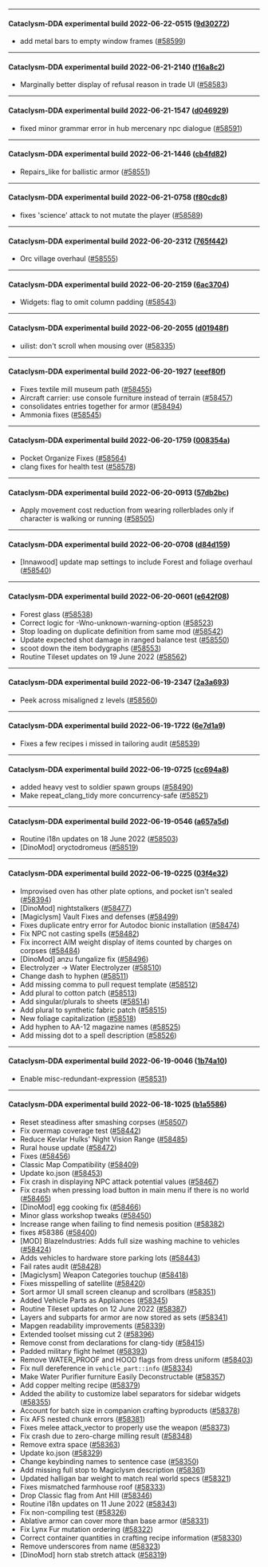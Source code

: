 
---

#### Cataclysm-DDA experimental build 2022-06-22-0515 ([9d30272](https://github.com/CleverRaven/Cataclysm-DDA/releases/tag/cdda-experimental-2022-06-22-0515))

* add metal bars to empty window frames ([#58599](https://github.com/CleverRaven/Cataclysm-DDA/pull/58599))

---

#### Cataclysm-DDA experimental build 2022-06-21-2140 ([f16a8c2](https://github.com/CleverRaven/Cataclysm-DDA/releases/tag/cdda-experimental-2022-06-21-2140))

* Marginally better display of refusal reason in trade UI ([#58583](https://github.com/CleverRaven/Cataclysm-DDA/pull/58583))

---

#### Cataclysm-DDA experimental build 2022-06-21-1547 ([d046929](https://github.com/CleverRaven/Cataclysm-DDA/releases/tag/cdda-experimental-2022-06-21-1547))

* fixed minor grammar error in hub mercenary npc dialogue ([#58591](https://github.com/CleverRaven/Cataclysm-DDA/pull/58591))

---

#### Cataclysm-DDA experimental build 2022-06-21-1446 ([cb4fd82](https://github.com/CleverRaven/Cataclysm-DDA/releases/tag/cdda-experimental-2022-06-21-1446))

* Repairs_like for ballistic armor ([#58551](https://github.com/CleverRaven/Cataclysm-DDA/pull/58551))

---

#### Cataclysm-DDA experimental build 2022-06-21-0758 ([f80cdc8](https://github.com/CleverRaven/Cataclysm-DDA/releases/tag/cdda-experimental-2022-06-21-0758))

* fixes 'science' attack to not mutate the player ([#58589](https://github.com/CleverRaven/Cataclysm-DDA/pull/58589))

---

#### Cataclysm-DDA experimental build 2022-06-20-2312 ([765f442](https://github.com/CleverRaven/Cataclysm-DDA/releases/tag/cdda-experimental-2022-06-20-2312))

* Orc village overhaul ([#58555](https://github.com/CleverRaven/Cataclysm-DDA/pull/58555))

---

#### Cataclysm-DDA experimental build 2022-06-20-2159 ([6ac3704](https://github.com/CleverRaven/Cataclysm-DDA/releases/tag/cdda-experimental-2022-06-20-2159))

* Widgets: flag to omit column padding ([#58543](https://github.com/CleverRaven/Cataclysm-DDA/pull/58543))

---

#### Cataclysm-DDA experimental build 2022-06-20-2055 ([d01948f](https://github.com/CleverRaven/Cataclysm-DDA/releases/tag/cdda-experimental-2022-06-20-2055))

* uilist: don't scroll when mousing over ([#58335](https://github.com/CleverRaven/Cataclysm-DDA/pull/58335))

---

#### Cataclysm-DDA experimental build 2022-06-20-1927 ([eeef80f](https://github.com/CleverRaven/Cataclysm-DDA/releases/tag/cdda-experimental-2022-06-20-1927))

* Fixes textile mill museum path ([#58455](https://github.com/CleverRaven/Cataclysm-DDA/pull/58455))
* Aircraft carrier: use console furniture instead of terrain ([#58457](https://github.com/CleverRaven/Cataclysm-DDA/pull/58457))
* consolidates entries together for armor ([#58494](https://github.com/CleverRaven/Cataclysm-DDA/pull/58494))
* Ammonia fixes ([#58545](https://github.com/CleverRaven/Cataclysm-DDA/pull/58545))

---

#### Cataclysm-DDA experimental build 2022-06-20-1759 ([008354a](https://github.com/CleverRaven/Cataclysm-DDA/releases/tag/cdda-experimental-2022-06-20-1759))

* Pocket Organize Fixes ([#58564](https://github.com/CleverRaven/Cataclysm-DDA/pull/58564))
* clang fixes for health test ([#58578](https://github.com/CleverRaven/Cataclysm-DDA/pull/58578))

---

#### Cataclysm-DDA experimental build 2022-06-20-0913 ([57db2bc](https://github.com/CleverRaven/Cataclysm-DDA/releases/tag/cdda-experimental-2022-06-20-0913))

* Apply movement cost reduction from wearing rollerblades only if character is walking or running ([#58505](https://github.com/CleverRaven/Cataclysm-DDA/pull/58505))

---

#### Cataclysm-DDA experimental build 2022-06-20-0708 ([d84d159](https://github.com/CleverRaven/Cataclysm-DDA/releases/tag/cdda-experimental-2022-06-20-0708))

* [Innawood] update map settings to include Forest and foliage overhaul ([#58540](https://github.com/CleverRaven/Cataclysm-DDA/pull/58540))

---

#### Cataclysm-DDA experimental build 2022-06-20-0601 ([e642f08](https://github.com/CleverRaven/Cataclysm-DDA/releases/tag/cdda-experimental-2022-06-20-0601))

* Forest glass ([#58538](https://github.com/CleverRaven/Cataclysm-DDA/pull/58538))
* Correct logic for -Wno-unknown-warning-option ([#58523](https://github.com/CleverRaven/Cataclysm-DDA/pull/58523))
* Stop loading on duplicate definition from same mod ([#58542](https://github.com/CleverRaven/Cataclysm-DDA/pull/58542))
* Update expected shot damage in ranged balance test ([#58550](https://github.com/CleverRaven/Cataclysm-DDA/pull/58550))
* scoot down the item bodygraphs ([#58553](https://github.com/CleverRaven/Cataclysm-DDA/pull/58553))
* Routine Tileset updates on 19 June 2022 ([#58562](https://github.com/CleverRaven/Cataclysm-DDA/pull/58562))

---

#### Cataclysm-DDA experimental build 2022-06-19-2347 ([2a3a693](https://github.com/CleverRaven/Cataclysm-DDA/releases/tag/cdda-experimental-2022-06-19-2347))

* Peek across misaligned z levels ([#58560](https://github.com/CleverRaven/Cataclysm-DDA/pull/58560))

---

#### Cataclysm-DDA experimental build 2022-06-19-1722 ([6e7d1a9](https://github.com/CleverRaven/Cataclysm-DDA/releases/tag/cdda-experimental-2022-06-19-1722))

* Fixes a few recipes i missed in tailoring audit ([#58539](https://github.com/CleverRaven/Cataclysm-DDA/pull/58539))

---

#### Cataclysm-DDA experimental build 2022-06-19-0725 ([cc694a8](https://github.com/CleverRaven/Cataclysm-DDA/releases/tag/cdda-experimental-2022-06-19-0725))

* added heavy vest to soldier spawn groups ([#58490](https://github.com/CleverRaven/Cataclysm-DDA/pull/58490))
* Make repeat_clang_tidy more concurrency-safe ([#58521](https://github.com/CleverRaven/Cataclysm-DDA/pull/58521))

---

#### Cataclysm-DDA experimental build 2022-06-19-0546 ([a657a5d](https://github.com/CleverRaven/Cataclysm-DDA/releases/tag/cdda-experimental-2022-06-19-0546))

* Routine i18n updates on 18 June 2022 ([#58503](https://github.com/CleverRaven/Cataclysm-DDA/pull/58503))
* [DinoMod] oryctodromeus ([#58519](https://github.com/CleverRaven/Cataclysm-DDA/pull/58519))

---

#### Cataclysm-DDA experimental build 2022-06-19-0225 ([03f4e32](https://github.com/CleverRaven/Cataclysm-DDA/releases/tag/cdda-experimental-2022-06-19-0225))

* Improvised oven has other plate options, and pocket isn't sealed ([#58394](https://github.com/CleverRaven/Cataclysm-DDA/pull/58394))
* [DinoMod] nightstalkers ([#58477](https://github.com/CleverRaven/Cataclysm-DDA/pull/58477))
* [Magiclysm] Vault Fixes and defenses ([#58499](https://github.com/CleverRaven/Cataclysm-DDA/pull/58499))
* Fixes duplicate entry error for Autodoc bionic installation ([#58474](https://github.com/CleverRaven/Cataclysm-DDA/pull/58474))
* Fix NPC not casting spells ([#58482](https://github.com/CleverRaven/Cataclysm-DDA/pull/58482))
* Fix incorrect AIM weight display of items counted by charges on corpses ([#58484](https://github.com/CleverRaven/Cataclysm-DDA/pull/58484))
* [DinoMod] anzu fungalize fix ([#58496](https://github.com/CleverRaven/Cataclysm-DDA/pull/58496))
* Electrolyzer → Water Electrolyzer ([#58510](https://github.com/CleverRaven/Cataclysm-DDA/pull/58510))
* Change dash to hyphen ([#58511](https://github.com/CleverRaven/Cataclysm-DDA/pull/58511))
* Add missing comma to pull request template ([#58512](https://github.com/CleverRaven/Cataclysm-DDA/pull/58512))
* Add plural to cotton patch ([#58513](https://github.com/CleverRaven/Cataclysm-DDA/pull/58513))
* Add singular/plurals to sheets ([#58514](https://github.com/CleverRaven/Cataclysm-DDA/pull/58514))
* Add plural to synthetic fabric patch ([#58515](https://github.com/CleverRaven/Cataclysm-DDA/pull/58515))
* New foliage capitalization ([#58518](https://github.com/CleverRaven/Cataclysm-DDA/pull/58518))
* Add hyphen to AA-12 magazine names ([#58525](https://github.com/CleverRaven/Cataclysm-DDA/pull/58525))
* Add missing dot to a spell description ([#58526](https://github.com/CleverRaven/Cataclysm-DDA/pull/58526))

---

#### Cataclysm-DDA experimental build 2022-06-19-0046 ([1b74a10](https://github.com/CleverRaven/Cataclysm-DDA/releases/tag/cdda-experimental-2022-06-19-0046))

* Enable misc-redundant-expression ([#58531](https://github.com/CleverRaven/Cataclysm-DDA/pull/58531))

---

#### Cataclysm-DDA experimental build 2022-06-18-1025 ([b1a5586](https://github.com/CleverRaven/Cataclysm-DDA/releases/tag/cdda-experimental-2022-06-18-1025))

* Reset steadiness after smashing corpses ([#58507](https://github.com/CleverRaven/Cataclysm-DDA/pull/58507))
* Fix overmap coverage test ([#58442](https://github.com/CleverRaven/Cataclysm-DDA/pull/58442))
* Reduce Kevlar Hulks' Night Vision Range ([#58485](https://github.com/CleverRaven/Cataclysm-DDA/pull/58485))
* Rural house update ([#58472](https://github.com/CleverRaven/Cataclysm-DDA/pull/58472))
* Fixes ([#58456](https://github.com/CleverRaven/Cataclysm-DDA/pull/58456))
* Classic Map Compatibility ([#58409](https://github.com/CleverRaven/Cataclysm-DDA/pull/58409))
* Update ko.json ([#58453](https://github.com/CleverRaven/Cataclysm-DDA/pull/58453))
* Fix crash in displaying NPC attack potential values ([#58467](https://github.com/CleverRaven/Cataclysm-DDA/pull/58467))
* Fix crash when pressing load button in main menu if there is no world ([#58465](https://github.com/CleverRaven/Cataclysm-DDA/pull/58465))
* [DinoMod] egg cooking fix ([#58466](https://github.com/CleverRaven/Cataclysm-DDA/pull/58466))
* Minor glass workshop tweaks ([#58450](https://github.com/CleverRaven/Cataclysm-DDA/pull/58450))
* Increase range when failing to find nemesis position ([#58382](https://github.com/CleverRaven/Cataclysm-DDA/pull/58382))
* fixes #58386 ([#58400](https://github.com/CleverRaven/Cataclysm-DDA/pull/58400))
* [MOD] BlazeIndustries: Adds full size washing machine to vehicles ([#58424](https://github.com/CleverRaven/Cataclysm-DDA/pull/58424))
* Adds vehicles to hardware store parking lots ([#58443](https://github.com/CleverRaven/Cataclysm-DDA/pull/58443))
* Fail rates audit ([#58428](https://github.com/CleverRaven/Cataclysm-DDA/pull/58428))
* [Magiclysm] Weapon Categories touchup ([#58418](https://github.com/CleverRaven/Cataclysm-DDA/pull/58418))
* Fixes misspelling of satellite ([#58420](https://github.com/CleverRaven/Cataclysm-DDA/pull/58420))
* Sort armor UI small screen cleanup and scrollbars ([#58351](https://github.com/CleverRaven/Cataclysm-DDA/pull/58351))
* Added Vehicle Parts as Appliances ([#58345](https://github.com/CleverRaven/Cataclysm-DDA/pull/58345))
* Routine Tileset updates on 12 June 2022 ([#58387](https://github.com/CleverRaven/Cataclysm-DDA/pull/58387))
* Layers and subparts for armor are now stored as sets ([#58341](https://github.com/CleverRaven/Cataclysm-DDA/pull/58341))
* Mapgen readability improvements ([#58339](https://github.com/CleverRaven/Cataclysm-DDA/pull/58339))
* Extended toolset missing cut 2 ([#58396](https://github.com/CleverRaven/Cataclysm-DDA/pull/58396))
* Remove const from declarations for clang-tidy ([#58415](https://github.com/CleverRaven/Cataclysm-DDA/pull/58415))
* Padded military flight helmet ([#58393](https://github.com/CleverRaven/Cataclysm-DDA/pull/58393))
* Remove WATER_PROOF and HOOD flags from dress uniform ([#58403](https://github.com/CleverRaven/Cataclysm-DDA/pull/58403))
* Fix null dereference in `vehicle_part::info` ([#58334](https://github.com/CleverRaven/Cataclysm-DDA/pull/58334))
* Make Water Purifier furniture Easily Deconstructable ([#58357](https://github.com/CleverRaven/Cataclysm-DDA/pull/58357))
* Add copper melting recipe ([#58379](https://github.com/CleverRaven/Cataclysm-DDA/pull/58379))
* Added the ability to customize label separators for sidebar widgets ([#58355](https://github.com/CleverRaven/Cataclysm-DDA/pull/58355))
* Account for batch size in companion crafting byproducts ([#58378](https://github.com/CleverRaven/Cataclysm-DDA/pull/58378))
* Fix AFS nested chunk errors ([#58381](https://github.com/CleverRaven/Cataclysm-DDA/pull/58381))
* Fixes melee attack_vector to properly use the weapon ([#58373](https://github.com/CleverRaven/Cataclysm-DDA/pull/58373))
* Fix crash due to zero-charge milling result ([#58348](https://github.com/CleverRaven/Cataclysm-DDA/pull/58348))
* Remove extra space ([#58363](https://github.com/CleverRaven/Cataclysm-DDA/pull/58363))
* Update ko.json ([#58329](https://github.com/CleverRaven/Cataclysm-DDA/pull/58329))
* Change keybinding names to sentence case ([#58350](https://github.com/CleverRaven/Cataclysm-DDA/pull/58350))
* Add missing full stop to Magiclysm description ([#58361](https://github.com/CleverRaven/Cataclysm-DDA/pull/58361))
* Updated halligan bar weight to match real world specs ([#58321](https://github.com/CleverRaven/Cataclysm-DDA/pull/58321))
* Fixes mismatched farmhouse roof ([#58333](https://github.com/CleverRaven/Cataclysm-DDA/pull/58333))
* Drop Classic flag from Ant Hill ([#58346](https://github.com/CleverRaven/Cataclysm-DDA/pull/58346))
* Routine i18n updates on 11 June 2022 ([#58343](https://github.com/CleverRaven/Cataclysm-DDA/pull/58343))
* Fix non-compiling test ([#58326](https://github.com/CleverRaven/Cataclysm-DDA/pull/58326))
* Ablative armor can cover more than base armor ([#58331](https://github.com/CleverRaven/Cataclysm-DDA/pull/58331))
* Fix Lynx Fur mutation ordering ([#58322](https://github.com/CleverRaven/Cataclysm-DDA/pull/58322))
* Correct container quantities in crafting recipe information ([#58330](https://github.com/CleverRaven/Cataclysm-DDA/pull/58330))
* Remove underscores from name ([#58323](https://github.com/CleverRaven/Cataclysm-DDA/pull/58323))
* [DinoMod] horn stab stretch attack ([#58319](https://github.com/CleverRaven/Cataclysm-DDA/pull/58319))
